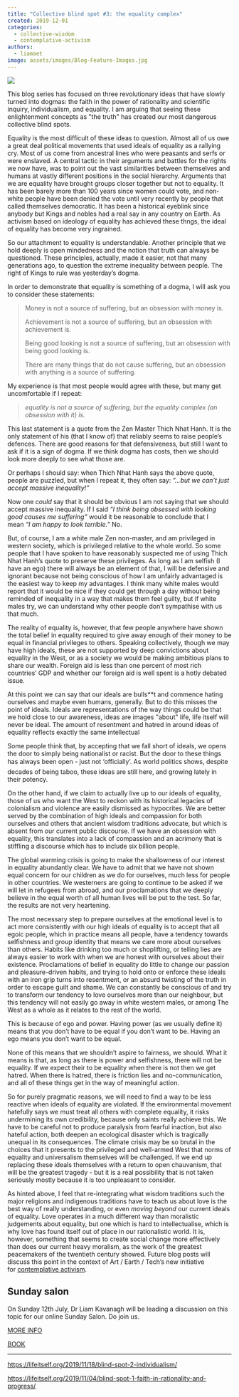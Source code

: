 ```yaml
---
title: "Collective blind spot #3: the equality complex"
created: 2019-12-01
categories: 
  - collective-wisdom
  - contemplative-activism
authors: 
  - liamaet
image: assets/images/Blog-Feature-Images.jpg
---
```


![](assets/images/Blog-Feature-Images-1024x576.jpg)

This blog series has focused on three revolutionary ideas that have slowly turned into dogmas: the faith in the power of rationality and scientific inquiry, individualism, and equality. I am arguing that seeing these enlightenment concepts as "the truth" has created our most dangerous collective blind spots.

Equality is the most difficult of these ideas to question. Almost all of us owe a great deal political movements that used ideals of equality as a rallying cry. Most of us come from ancestral lines who were peasants and serfs or were enslaved. A central tactic in their arguments and battles for the rights we now have, was to point out the vast similarities between themselves and humans at vastly different positions in the social hierarchy. Arguments that we are equality have brought groups closer together but not to equality. It has been barely more than 100 years since women could vote, and non-white people have been denied the vote until very recently by people that called themselves democratic. It has been a historical eyeblink since anybody but Kings and nobles had a real say in any country on Earth. As activism based on ideology of equality has achieved these thngs, the ideal of equality has become very ingrained.

So our attachment to equality is understandable. Another principle that we hold deeply is open mindedness and the notion that truth can always be questioned. These principles, actually, made it easier, not that many generations ago, to question the extreme inequality between people. The right of Kings to rule was yesterday’s dogma.

In order to demonstrate that equality is something of a dogma, I will ask you to consider these statements:

> Money is not a source of suffering, but an obsession with money is.
> 
> Achievement is not a source of suffering, but an obsession with achievement is.
> 
> Being good looking is not a source of suffering, but an obsession with being good looking is.
> 
> There are many things that do not cause suffering, but an obsession with anything is a source of suffering.

My experience is that most people would agree with these, but many get uncomfortable if I repeat:

> _equality is not a source of suffering, but the equality complex (an obsession with it) is._

This last statement is a quote from the Zen Master Thich Nhat Hanh. It is the only statement of his (that I know of) that reliably seems to raise people’s defences. There are good reasons for that defensiveness, but still I want to ask if it is a sign of dogma. If we think dogma has costs, then we should look more deeply to see what those are.

Or perhaps I should say: when Thich Nhat Hanh says the above quote, people are puzzled, but when I repeat it, they often say: _”…but we can’t just accept massive inequality!”_

Now one _could_ say that it should be obvious I am not saying that we should accept massive inequality. If I said _“I think being obsessed with looking good causes me suffering”_ would it be reasonable to conclude that I mean _“I am happy to look terrible.”_ No.

But, of course, I am a white male Zen non-master, and am privileged in western society, which is privileged relative to the whole world. So some people that I have spoken to have reasonably suspected me of using Thich Nhat Hanh’s quote to preserve these privileges. As long as I am selfish (I have an ego) there will always be an element of that, I will be defensive and ignorant because not being conscious of how I am unfairly advantaged is the easiest way to keep my advantages. I think many white males would report that it would be nice if they could get through a day without being reminded of inequality in a way that makes them feel guilty, but if white males try, we can understand why other people don’t sympathise with us that much.

The reality of equality is, however, that few people anywhere have shown the total belief in equality required to give away enough of their money to be equal in financial privileges to others. Speaking collectively, though we may have high ideals, these are not supported by deep convictions about equality in the West, or as a society we would be making ambitious plans to share our wealth. Foreign aid is less than one percent of most rich countries’ GDP and whether our foreign aid is well spent is a hotly debated issue.

At this point we can say that our ideals are bulls\*\*t and commence hating ourselves and maybe even humans, generally. But to do this misses the point of ideals. Ideals are representations of the way things could be that we hold close to our awareness, ideas are images "about" life, life itself will never be ideal. The amount of resentment and hatred in around ideas of equality reflects exactly the same intellectual

Some people think that, by accepting that we fall short of ideals, we opens the door to simply being nationalist or racist. But the door to these things has always been open - just not ‘officially’. As world politics shows, despite decades of being taboo, these ideas are still here, and growing lately in their potency.

On the other hand, if we claim to actually live up to our ideals of equality, those of us who want the West to reckon with its historical legacies of colonialism and violence are easily dismissed as hypocrites. We are better served by the combination of high ideals and compassion for both ourselves and others that ancient wisdom traditions advocate, but which is absent from our current public discourse. If we have an obsession with equality, this translates into a lack of compassion and an acrimony that is stiffling a discourse which has to include six billion people.

The global warming crisis is going to make the shallowness of our interest in equality abundantly clear. We have to admit that we have not shown equal concern for our children as we do for ourselves, much less for people in other countries. We westerners are going to continue to be asked if we will let in refugees from abroad, and our proclamations that we deeply believe in the equal worth of all human lives will be put to the test. So far, the results are not very heartening.

The most necessary step to prepare ourselves at the emotional level is to act more consistently with our high ideals of equality is to accept that all egoic people, which in practice means all people, have a tendency towards selfishness and group identity that means we care more about ourselves than others. Habits like drinking too much or shoplifting, or telling lies are always easier to work with when we are honest with ourselves about their existence. Proclamations of belief in equality do little to change our passion and pleasure-driven habits, and trying to hold onto or enforce these ideals with an iron grip turns into resentment, or an absurd twisting of the truth in order to escape guilt and shame. We can constantly be conscious of and try to transform our tendency to love ourselves more than our neighbour, but this tendency will not easily go away in white western males, or among The West as a whole as it relates to the rest of the world.

This is because of ego and power. Having power (as we usually define it) means that you don’t have to be equal if you don’t want to be. Having an ego means you don’t want to be equal.

None of this means that we shouldn’t aspire to fairness, we should. What it means is that, as long as there is power and selfishness, there will not be equality. If we expect their to be equality when there is not then we get hatred. When there is hatred, there is friction lies and no-communication, and all of these things get in the way of meaningful action.

So for purely pragmatic reasons, we will need to find a way to be less reactive when ideals of equality are violated. If the environmental movement hatefully says we must treat all others with complete equality, it risks undermining its own credibility, because only saints really achieve this. We have to be careful not to produce paralysis from fearful inaction, but also hateful action, both deepen an ecological disaster which is tragically unequal in its consequences. The climate crisis may be so brutal in the choices that it presents to the privileged and well-armed West that norms of equality and universalism themselves will be challenged. If we end up replacing these ideals themselves with a return to open chauvanism, that will be the greatest tragedy - but it is a real possibility that is not taken seriously mostly because it is too unpleasant to consider.

As hinted above, I feel that re-integrating what wisdom traditions such the major religions and indigenous traditions have to teach us about love is the best way of really understanding, or even _moving beyond_ our current ideals of equality. Love operates in a much different way than moralistic judgements about equality, but one which is hard to intellectualise, which is why love has found itself out of place in our rationalistic world. It is, however, something that seems to create social change more effectively than does our current heavy moralism, as the work of the greatest peacemakers of the twentieth century showed. Future blog posts will discuss this point in the context of Art / Earth / Tech’s new initiative for [contemplative activism](https://artearthtech.com/2019/11/11/the-contemplative-activism-gathering/).

## Sunday salon

On Sunday 12th July, Dr Liam Kavanagh will be leading a discussion on this topic for our online Sunday Salon. Do join us.

[MORE INFO](https://lifeitself.org/2020/05/18/sunday-salons/)

[BOOK](https://ti.to/art-earth-tech/online-calls)

* * *

https://lifeitself.org/2019/11/18/blind-spot-2-individualism/

https://lifeitself.org/2019/11/04/blind-spot-1-faith-in-rationality-and-progress/
